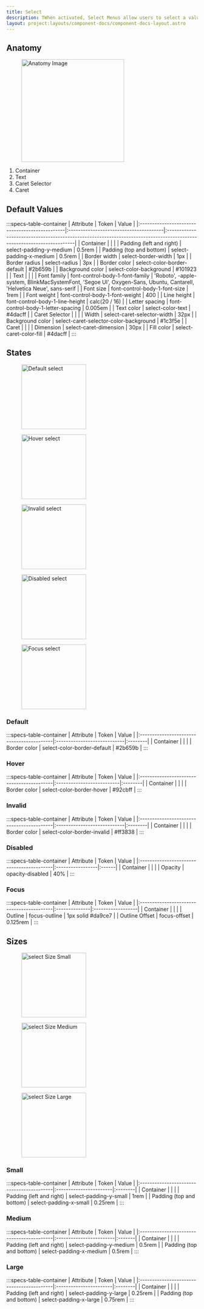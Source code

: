 ```yaml
---
title: Select
description: TWhen activated, Select Menus allow users to select a value from a list. Once a value is selected, the Select Menu displays the selected value.
layout: project:layouts/component-docs/component-docs-layout.astro
---
```


## Anatomy

<div class="spec-container -anatomy">
    <figure><img loading="lazy" width="270px" src="/img/components/select/select-anatomy.png" alt="Anatomy Image"/></figure>
    <ol>
        <li>Container</li>
        <li>Text</li>
  <li>Caret Selector</li>
  <li>Caret</li>
    </ol>
</div>

## Default Values

:::specs-table-container
| Attribute                                      | Token                                  | Value                                                                                                                 |
|:-----------------------------------------------|:---------------------------------------|:----------------------------------------------------------------------------------------------------------------------|
| <span class="attr-title">Container</span>      |                                        |                                                                                                                       |
| Padding (left and right)                       | select-padding-y-medium                | 0.5rem                                                                                                                |
| Padding (top and bottom)                       | select-padding-x-medium                | 0.5rem                                                                                                                |
| Border width                                   | select-border-width                    | 1px                                                                                                                   |
| Border radius                                  | select-radius                          | 3px                                                                                                                   |
| Border color                                   | select-color-border-default            | #2b659b                                                                                                               |
| Background color                               | select-color-background                | #101923                                                                                                               |
| <span class="attr-title">Text</span>           |                                        |                                                                                                                       |
| Font family                                    | font-control-body-1-font-family        | 'Roboto', -apple-system, BlinkMacSystemFont, 'Segoe UI', Oxygen-Sans, Ubuntu, Cantarell, 'Helvetica Neue', sans-serif |
| Font size                                      | font-control-body-1-font-size          | 1rem                                                                                                                  |
| Font weight                                    | font-control-body-1-font-weight        | 400                                                                                                                   |
| Line height                                    | font-control-body-1-line-height        | calc(20 / 16)                                                                                                         |
| Letter spacing                                 | font-control-body-1-letter-spacing     | 0.005em                                                                                                               |
| Text color                                     | select-color-text                      | #4dacff                                                                                                               |
| <span class="attr-title">Caret Selector</span> |                                        |                                                                                                                       |
| Width                                          | select-caret-selector-width            | 32px                                                                                                                  |
| Background color                               | select-caret-selector-color-background | #1c3f5e                                                                                                               |
| <span class="attr-title">Caret</span>          |                                        |                                                                                                                       |
| Dimension                                      | select-caret-dimension                 | 30px                                                                                                                  |
| Fill color                                     | select-caret-color-fill                | #4dacff                                                                                                               |
:::

## States

<div class="spec-container -examples">
    <figure><img loading="lazy" width="170" src="/img/components/select/select-default.png" alt="Default select"/></figure>
    <figure><img loading="lazy" width="170" src="/img/components/select/select-hover.png" alt="Hover select"/></figure>
    <figure><img loading="lazy" width="170" src="/img/components/select/select-invalid.png" alt="Invalid select"/></figure>
    <figure><img loading="lazy" width="170" src="/img/components/select/select-disabled.png" alt="Disabled select"/></figure>
    <figure><img loading="lazy" width="170" src="/img/components/select/select-focus.png" alt="Focus select"/></figure>
</div>

### Default

:::specs-table-container
| Attribute                                 | Token                       | Value   |
|:------------------------------------------|:----------------------------|:--------|
| <span class="attr-title">Container</span> |                             |         |
| Border color                              | select-color-border-default | #2b659b |
:::

### Hover

:::specs-table-container
| Attribute                                 | Token                     | Value   |
|:------------------------------------------|:--------------------------|:--------|
| <span class="attr-title">Container</span> |                           |         |
| Border color                              | select-color-border-hover | #92cbff |
:::

### Invalid

:::specs-table-container
| Attribute                                 | Token                       | Value   |
|:------------------------------------------|:----------------------------|:--------|
| <span class="attr-title">Container</span> |                             |         |
| Border color                              | select-color-border-invalid | #ff3838 |
:::

### Disabled

:::specs-table-container
| Attribute                                 | Token            | Value |
|:------------------------------------------|:-----------------|:------|
| <span class="attr-title">Container</span> |                  |       |
| Opacity                                   | opacity-disabled | 40%   |
:::

### Focus

:::specs-table-container
| Attribute                                 | Token         | Value             |
|:------------------------------------------|:--------------|:------------------|
| <span class="attr-title">Container</span> |               |                   |
| Outline                                   | focus-outline | 1px solid #da9ce7 |
| Outline Offset                            | focus-offset  | 0.125rem          |
:::

## Sizes

<div class="spec-container -examples">
    <figure><img loading="lazy" width="170" src="/img/components/select/select-small.png" alt="select Size Small"/></figure>
    <figure><img loading="lazy" width="170" src="/img/components/select/select-medium.png" alt="select Size Medium"/></figure>
    <figure><img loading="lazy" width="170" src="/img/components/select/select-large.png" alt="select Size Large"/></figure>
</div>

### Small

:::specs-table-container
| Attribute                                 | Token                  | Value   |
|:------------------------------------------|:-----------------------|:--------|
| <span class="attr-title">Container</span> |                        |         |
| Padding (left and right)                  | select-padding-y-small | 1rem    |
| Padding (top and bottom)                  | select-padding-x-small | 0.25rem |
:::

### Medium

:::specs-table-container
| Attribute                                 | Token                   | Value  |
|:------------------------------------------|:------------------------|:-------|
| <span class="attr-title">Container</span> |                         |        |
| Padding (left and right)                  | select-padding-y-medium | 0.5rem |
| Padding (top and bottom)                  | select-padding-x-medium | 0.5rem |
:::

### Large

:::specs-table-container
| Attribute                                 | Token                  | Value   |
|:------------------------------------------|:-----------------------|:--------|
| <span class="attr-title">Container</span> |                        |         |
| Padding (left and right)                  | select-padding-y-large | 0.25rem |
| Padding (top and bottom)                  | select-padding-x-large | 0.75rem |
:::
